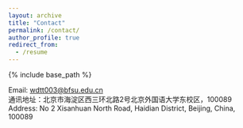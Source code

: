 ```yaml
---
layout: archive
title: "Contact"
permalink: /contact/
author_profile: true
redirect_from:
  - /resume
---
```


{% include base_path %}

Email: wdtt003@bfsu.edu.cn <br>
通讯地址：北京市海淀区西三环北路2号北京外国语大学东校区，100089 <br>
Address: No 2 Xisanhuan North Road, Haidian District, Beijing, China, 100089
